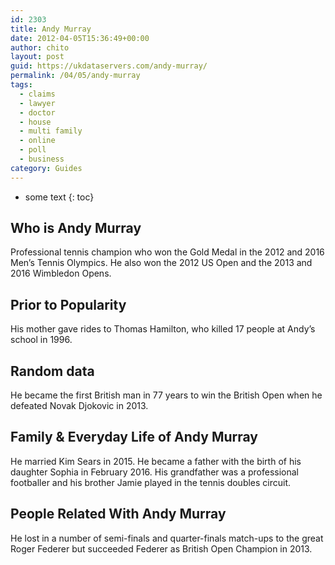 ```yaml
---
id: 2303
title: Andy Murray
date: 2012-04-05T15:36:49+00:00
author: chito
layout: post
guid: https://ukdataservers.com/andy-murray/
permalink: /04/05/andy-murray
tags:
  - claims
  - lawyer
  - doctor
  - house
  - multi family
  - online
  - poll
  - business
category: Guides
---
```


* some text
{: toc}


## Who is  Andy Murray
                  
                  
                  
Professional tennis champion who won the Gold Medal in the 2012 and 2016 Men&#8217;s Tennis Olympics. He also won the 2012 US Open and the 2013 and 2016 Wimbledon Opens.
                  
                
                
                
## Prior to Popularity 
                  
                  
                  
His mother gave rides to Thomas Hamilton, who killed 17 people at Andy&#8217;s school in 1996.
                  
                
                
                
## Random data 
                  
                  
                  
He became the first British man in 77 years to win the British Open when he defeated Novak Djokovic in 2013.
                  
                
                
                
## Family & Everyday Life of Andy Murray
                  
                  
                  
He married Kim Sears in 2015. He became a father with the birth of his daughter Sophia in February 2016. His grandfather was a professional footballer and his brother Jamie played in the tennis doubles circuit.
                  
                
                
                
## People Related With  Andy Murray
                  
                  
                  
He lost in a number of semi-finals and quarter-finals match-ups to the great Roger Federer but succeeded Federer as British Open Champion in 2013.
                  
                
              
            
          
          
          
    
    
  
